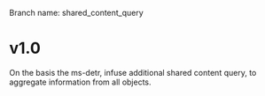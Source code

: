 Branch name: shared_content_query

# v1.0
On the basis the ms-detr, infuse additional shared content query, to aggregate information from all objects.